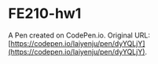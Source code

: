 # FE210-hw1

A Pen created on CodePen.io. Original URL: [https://codepen.io/laiyenju/pen/dyYQLjY](https://codepen.io/laiyenju/pen/dyYQLjY).


